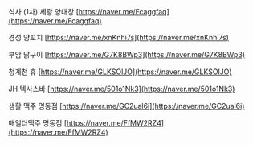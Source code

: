 식사 (1차)
세광 양대창
[https://naver.me/Fcaggfaq](https://naver.me/Fcaggfaq)

경성 양꼬치
[https://naver.me/xnKnhi7s](https://naver.me/xnKnhi7s)

부암 닭구이
[https://naver.me/G7K8BWp3](https://naver.me/G7K8BWp3)


청계천 휴
[https://naver.me/GLKSOlJO](https://naver.me/GLKSOlJO)

JH 텍사스바
[https://naver.me/501o1Nk3](https://naver.me/501o1Nk3)

생활 맥주 명동점
[https://naver.me/GC2ual6i](https://naver.me/GC2ual6i)


매일더맥주 명동점
[https://naver.me/FfMW2RZ4](https://naver.me/FfMW2RZ4)
